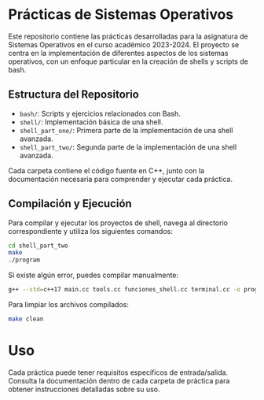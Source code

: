 # Prácticas de Sistemas Operativos

Este repositorio contiene las prácticas desarrolladas para la asignatura de Sistemas Operativos en el curso académico 2023-2024.
El proyecto se centra en la implementación de diferentes aspectos de los sistemas operativos, con un enfoque particular en la creación de shells y scripts de bash.

## Estructura del Repositorio

- `bash/`: Scripts y ejercicios relacionados con Bash.
- `shell/`: Implementación básica de una shell.
- `shell_part_one/`: Primera parte de la implementación de una shell avanzada.
- `shell_part_two/`: Segunda parte de la implementación de una shell avanzada.

Cada carpeta contiene el código fuente en C++, junto con la documentación necesaria para comprender y ejecutar cada práctica.

## Compilación y Ejecución

Para compilar y ejecutar los proyectos de shell, navega al directorio correspondiente y utiliza los siguientes comandos:

```bash
cd shell_part_two
make
./program
```

Si existe algún error, puedes compilar manualmente:

```bash
g++ --std=c++17 main.cc tools.cc funciones_shell.cc terminal.cc -o program
```

Para limpiar los archivos compilados:

```bash
make clean
```

# Uso
Cada práctica puede tener requisitos específicos de entrada/salida. Consulta la documentación dentro de cada carpeta de práctica para obtener instrucciones detalladas sobre su uso.

